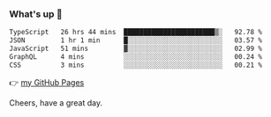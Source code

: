 ### What's up 👋

<!--START_SECTION:waka-->

```txt
TypeScript   26 hrs 44 mins  ███████████████████████▒░   92.78 %
JSON         1 hr 1 min      █░░░░░░░░░░░░░░░░░░░░░░░░   03.57 %
JavaScript   51 mins         ▓░░░░░░░░░░░░░░░░░░░░░░░░   02.99 %
GraphQL      4 mins          ░░░░░░░░░░░░░░░░░░░░░░░░░   00.24 %
CSS          3 mins          ░░░░░░░░░░░░░░░░░░░░░░░░░   00.21 %
```

<!--END_SECTION:waka-->

👉 [my GitHub Pages](https://ykzhukian.github.io)

Cheers, have a great day.

